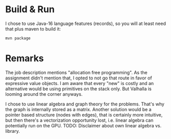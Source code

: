 # Build & Run

I chose to use Java-16 language features (records), so you will at least need that plus maven to build it:

    mvn package
    
# Remarks

The job description mentions "allocation free programming". As the assignment didn't mention that, I opted to not go that route in favor of expressive value objects. I am aware that every "new" is costly and an alternative would be using primitives on the stack only. But Valhalla is looming around the corner anyways.

I chose to use linear algebra and graph theory for the problems. That's why the graph is internally stored as a matrix. Another solution would be a pointer based structure (nodes with edges), that is certainly more intuitive, but then there's  a vectorization opportunity lost, i.e. linear algebra can potentially run on the GPU. TODO: Disclaimer about own linear algebra vs. library.
